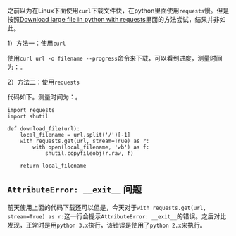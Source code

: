 ##

之前以为在Linux下面使用`curl`下载文件快，在python里面使用`requests`慢。但是按照[Download large file in python with requests](https://stackoverflow.com/questions/16694907/download-large-file-in-python-with-requests)里面的方法尝试，结果并非如此。

1）方法一：使用`curl`

使用`curl url -o filename --progress`命令来下载，可以看到进度，测量时间为：。


2）方法二：使用`requests`

代码如下。测量时间为：。

```
import requests
import shutil

def download_file(url):
    local_filename = url.split('/')[-1]
    with requests.get(url, stream=True) as r:
        with open(local_filename, 'wb') as f:
            shutil.copyfileobj(r.raw, f)

    return local_filename
```

## `AttributeError: __exit__` 问题

前天使用上面的代码下载还可以但是，今天对于`with requests.get(url, stream=True) as r:`这一行会提示`AttributeError: __exit__`的错误。之后对比发现，正常时是用`python 3.x`执行，该错误是使用了`python 2.x`来执行。
